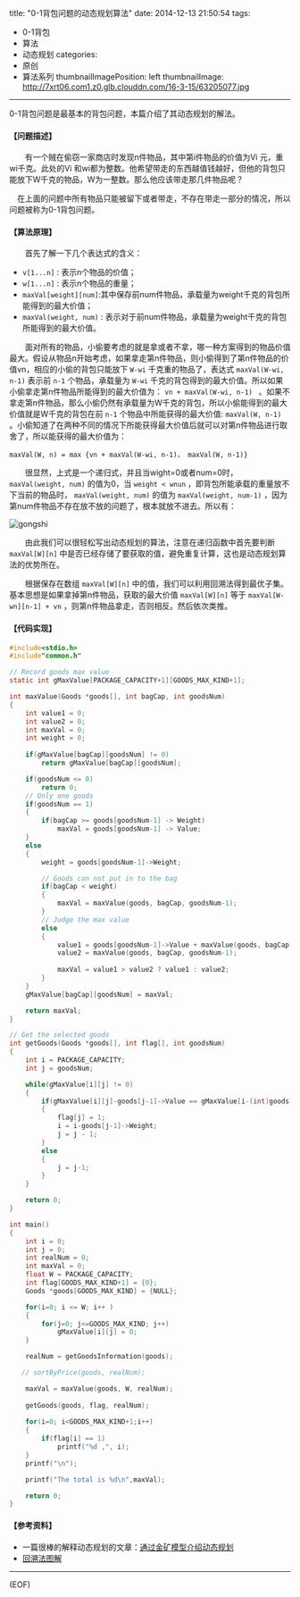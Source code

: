 title: "0-1背包问题的动态规划算法"
date: 2014-12-13 21:50:54
tags:
  - 0-1背包
  - 算法
  - 动态规划
categories:
  - 原创
  - 算法系列
thumbnailImagePosition: left
thumbnailImage: http://7xrt06.com1.z0.glb.clouddn.com/16-3-15/63205077.jpg
---

0-1背包问题是最基本的背包问题，本篇介绍了其动态规划的解法。
<!-- excerpt -->

#### 【问题描述】
&emsp;&emsp;有一个贼在偷窃一家商店时发现n件物品，其中第i件物品的价值为Vi 元，重wi千克。此处的Vi 和wi都为整数。他希望带走的东西越值钱越好，但他的背包只能放下W千克的物品，W为一整数。那么他应该带走那几件物品呢？

&emsp;在上面的问题中所有物品只能被留下或者带走，不存在带走一部分的情况，所以问题被称为0-1背包问题。

#### 【算法原理】
&emsp;&emsp;首先了解一下几个表达式的含义：

- `v[1...n]` : 表示n个物品的价值；
- `w[1...n]` : 表示n个物品的重量；
- `maxVal[weight][num]`:其中保存前num件物品，承载量为weight千克的背包所能得到的最大价值；
- `maxVal(weight, num)` : 表示对于前num件物品，承载量为weight千克的背包所能得到的最大价值。

&emsp;&emsp;面对所有的物品，小偷要考虑的就是拿或者不拿，哪一种方案得到的物品价值最大。假设从物品n开始考虑，如果拿走第n件物品，则小偷得到了第n件物品的价值vn，相应的小偷的背包只能放下 `W-wi`  千克重的物品了，表达式 `maxVal(W-wi, n-1)` 表示前 `n-1` 个物品，承载量为 `W-wi` 千克的背包得到的最大价值。所以如果小偷拿走第n件物品所能得到的最大价值为： `vn + maxVal(W-wi, n-1) ` 。如果不拿走第n件物品，那么小偷仍然有承载量为W千克的背包，所以小偷能得到的最大价值就是W千克的背包在前 `n-1` 个物品中所能获得的最大价值: `maxVal(W, n-1)` 。小偷知道了在两种不同的情况下所能获得最大价值后就可以对第n件物品进行取舍了，所以能获得的最大价值为：

    maxVal(W, n) = max {vn + maxVal(W-wi, n-1)， maxVal(W, n-1)}

&emsp;&emsp;很显然，上式是一个递归式，并且当wight=0或者num=0时， `maxVal(weight, num)` 的值为0，当 `weight < wnun` ，即背包所能承载的重量放不下当前的物品时， `maxVal(weight, num)` 的值为 `maxVal(weight, num-1)` ，因为第num件物品不存在放不放的问题了，根本就放不进去。所以有：

![gongshi](http://ww4.sinaimg.cn/large/9d15fcebgw1erosbbs2nwj20ks02rdg0.jpg)

&emsp;&emsp;由此我们可以很轻松写出动态规划的算法，注意在递归函数中首先要判断 `maxVal[W][n]` 中是否已经存储了要获取的值，避免重复计算，这也是动态规划算法的优势所在。

&emsp;&emsp;根据保存在数组 `maxVal[W][n]` 中的值，我们可以利用回溯法得到最优子集。基本思想是如果拿掉第n件物品，获取的最大价值 `maxVal[W][n]` 等于 `maxVal[W-wn][n-1] + vn` ，则第n件物品拿走，否则相反。然后依次类推。

#### 【代码实现】
```C
#include<stdio.h>
#include"common.h"

// Record goods max value 
static int gMaxValue[PACKAGE_CAPACITY+1][GOODS_MAX_KIND+1];

int maxValue(Goods *goods[], int bagCap, int goodsNum)
{
    int value1 = 0;
    int value2 = 0;
    int maxVal = 0;
    int weight = 0;
    
    if(gMaxValue[bagCap][goodsNum] != 0)
        return gMaxValue[bagCap][goodsNum];

    if(goodsNum <= 0)
        return 0;
    // Only one goods
    if(goodsNum == 1)
    {
        if(bagCap >= goods[goodsNum-1] -> Weight)
            maxVal = goods[goodsNum-1] -> Value;
    }
    else
    {
        weight = goods[goodsNum-1]->Weight;

        // Goods can not put in to the bag 
        if(bagCap < weight)
        {
            maxVal = maxValue(goods, bagCap, goodsNum-1);
        }
        // Judge the max value
        else
        {
            value1 = goods[goodsNum-1]->Value + maxValue(goods, bagCap-weight, goodsNum-1);
            value2 = maxValue(goods, bagCap, goodsNum-1);
        
            maxVal = value1 > value2 ? value1 : value2;
        }
    }
    gMaxValue[bagCap][goodsNum] = maxVal;

    return maxVal;
}

// Get the selected goods
int getGoods(Goods *goods[], int flag[], int goodsNum)
{
    int i = PACKAGE_CAPACITY;
    int j = goodsNum;

    while(gMaxValue[i][j] != 0)
    {
        if(gMaxValue[i][j]-goods[j-1]->Value == gMaxValue[i-(int)goods[j-1]->Weight][j-1])
        {
            flag[j] = 1;
            i = i-goods[j-1]->Weight;
            j = j - 1;
        }
        else
        {
            j = j-1;
        }
    }

    return 0;
}

int main()
{
    int i = 0;
    int j = 0;
    int realNum = 0;
    int maxVal = 0;
    float W = PACKAGE_CAPACITY;
    int flag[GOODS_MAX_KIND+1] = {0};
    Goods *goods[GOODS_MAX_KIND] = {NULL};

    for(i=0; i <= W; i++ )
    {
        for(j=0; j<=GOODS_MAX_KIND; j++)
            gMaxValue[i][j] = 0;
    }

    realNum = getGoodsInformation(goods);

   // sortByPrice(goods, realNum);

    maxVal = maxValue(goods, W, realNum);
    
    getGoods(goods, flag, realNum);
    
    for(i=0; i<GOODS_MAX_KIND+1;i++)
    {
        if(flag[i] == 1)
            printf("%d ,", i);
    }
    printf("\n");

    printf("The total is %d\n",maxVal);

    return 0;
}
```

#### 【参考资料】

- 一篇很棒的解释动态规划的文章：[通过金矿模型介绍动态规划](http://www.cnblogs.com/SDJL/archive/2008/08/22/1274312.html)
- [回溯法图解](http://www.cnblogs.com/lpshou/archive/2012/04/17/2454009.html)

***
(EOF)
